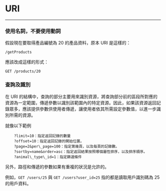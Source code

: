 # URI

---

### 使用名詞，不要使用動詞

假設現在要取得產品編號為 20 的產品資料，原本 URI 是這樣的：

`/getProducts`

應該改成這樣的形式：

`GET /products/20`

### 查詢及識別

在 URI 的結構中，查詢的部分主要用來識別資源，將查詢部分前的區段所對應的資源為一定範圍，傳遞參數以識別該範圍內的特定資源。因此，如果該資源返回記錄眾多，應該提供參數供使用者傳遞，讓使用者依其所需設定參數值，以進一步識別所需的資源。

就像以下範例

```
    ?limit=10：指定返回記錄的數量
    ?offset=10：指定返回記錄的開始位置。
    ?page=2&per\_page=100：指定第幾頁，以及每頁的記錄數。
    ?sortby=name&order=asc：指定返回結果按照哪個屬性排序，以及排序順序。
    ?animal\_type\_id=1：指定篩選條件
```

另外，路徑和傳遞的參數如果有重複的狀況是允許的。

例如，`GET /users/25` 與 `GET /users?user_id=25` 指的都是讀取用戶識別碼為 25 的用戶資料。

